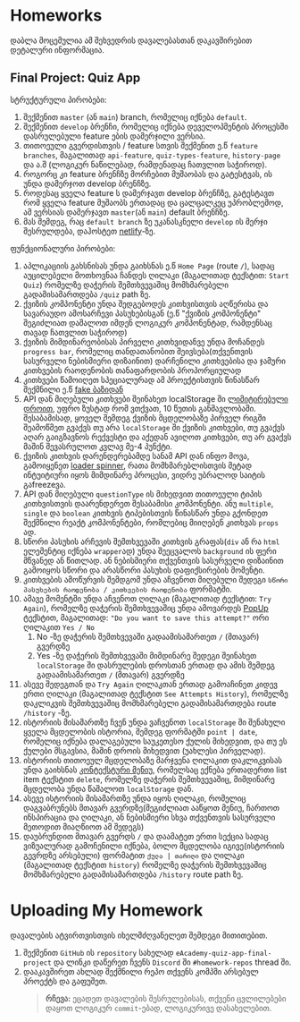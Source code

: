 # Homeworks

დაბლა მოცემულია ამ შეხვედრის დავალებასთან დაკავშირებით დეტალური ინფორმაცია.

## Final Project: Quiz App

სტრუქტურული პირობები:

1. შექმენით `master` (ან `main`) branch, რომელიც იქნება `default`.
2. შექმენით `develop` ბრენჩი, რომელიც იქნება დეველოპმენტის პროცესში დასრულებული feature ების დამერჯილი ვერსია.
3. თითოეული გვერდისთვის / feature სთვის შექმენით ე.წ `feature branches`, მაგალითად `api-feature`, `quiz-types-feature`, `history-page` და ა.შ (ლოგიკურ ნაწილებად, რამდენადაც ჩათვლით საჭიროდ).
4. როგორც კი feature ბრენჩზე მორჩებით მუშაობას და გატესტვას, ის უნდა დამერჯოთ develop ბრენჩზე.
5. როდესაც ყველა feature ს დამერჯავთ develop ბრენჩზე, გატესტავთ რომ ყველა feature მუშაობს ერთადაც და ცალცალკეც უპრობლემოდ, ამ ვერსიას დამერჯავთ `master`(ან `main`) default ბრენჩზე.
6. მას შემდეგ, რაც `default branch` ზე უკანასკნელი `develop` ის მერჯი შესრულდება, დაჰოსტეთ [netlify](https://www.netlify.com/)-ზე.


ფუნქციონალური პირობები:

1. აპლიკაციის გახსნისას უნდა გაიხსნას ე.წ `Home Page` (route `/`), სადაც აუცილებელი მოთხოვნაა ჩანდეს ღილაკი (მაგალითად ტექსტით: `Start Quiz`) რომელზე დაჭერის შემთხვევაშიც მომხმარებელი გადამისამართდება `/quiz` path ზე.
4. ქვიზის კომპონენტი უნდა შედგებოდეს კითხვისთვის აღწერისა და სავარაუდო ამოსარჩევი პასუხებისგან
   (ე.წ "ქვიზის კომპონენტი" შეგიძლიათ დაშალოთ იმდენ ლოგიკურ კომპონენტად, რამდენსაც თავად ჩათვლით საჭიროდ)
5. ქვიზის მიმდინარეობისას პირველი კითხვიდანვე უნდა მოჩანდეს `progress bar`, რომელიც თანდათანობით შეივსება(თქვენთვის სასურველი ნებისმიერი დიზაინით) დარჩენილი კითხვებისა და ჯამური კითხვების რაოდენობის თანაფარდობის პროპორციულად
6. კითხვები წამოიღეთ სპეციალურად ამ პროექტისთვის წინასწარ შექმნილი ე.წ [fake ბაზიდან](http://my-json-server.typicode.com/DanielBarbakadze/Advanced-JS-and-React-Basics/Meeting-17/homework)
7. API დან მიღებული კითხვები შეინახეთ localStorage ში [ლიმიტირებული დროით](https://www.sohamkamani.com/blog/javascript-localstorage-with-ttl-expiry/https://www.sohamkamani.com/blog/javascript-localstorage-with-ttl-expiry/), უფრო ზუსტად რომ ვთქვათ, 10 წუთის განმავლობაში. შესაბამისად, ყოველ შემდეგ ქვიზის მცდელობაზე პირველ რიგში შეამოწმეთ გვაქვს თუ არა `localStorage` ში ქვიზის კითხვები, თუ გვაქვს აღარ გაიგზავნოს რექვესტი და აქედან ავიღოთ კითხვები, თუ არ გვაქვს მაშინ შევასრულოთ კვლავ მე-4 პუნქტი.
8. ქვიზის კითხვის დარენდერებამდე სანამ API დან ინფო მოვა, გამოიყენეთ [loader spinner](https://www.npmjs.com/package/react-loader-spinner), რათა მომხმარებლისთვის მეტად ინტუიტიური იყოს მიმდინარე პროცესი, ვიდრე უბრალოდ საიტის გაfreezeვა.
9. API დან მიღებული `questionType` ის მიხედვით თითოეული ტიპის კითხვისთვის დაარენდერეთ შესაბამისი კომპონენტი. ანუ `multiple`, `single` და `boolean` კითხვის ტიპებისთვის წინასწარ უნდა გქონდეთ შექმნილი რეაქტ კომპონენტები, რომლებიც მიიღებენ კითხვას `props` ად.
10. სწორი პასუხის არჩევის შემთხვევაში კითხვის გრაფას(`div` ან რა `html` ელემენტიც იქნება `wrapper`ად) უნდა შეეცვალოს `background` ის ფერი მწვანედ ან წითლად. ან ნებისმიერი თქვენთვის სასურველი დიზაინით გამოიყოს სწორი და არასწორი პასუხის დაფიქსირების მომენტი.
11. კითხვების ამოწურვის შემდგომ უნდა აჩვენოთ მიღებული შედეგი `სწორი პასუხების რაოდენობა / კითხვების რაოდენობა` ფორმატში.
12. ამავე მომენტში უნდა აჩვენოთ ღილაკი (მაგალითად ტექსტით: `Try Again`), რომელზე დაჭერის შემთხვევაშიც უნდა ამოვარდეს [PopUp](https://github.com/DanielBarbakadze/Advanced-JS-and-React-Basics/tree/master/Meeting-13/homework#homework-1-popup--handleoutsideclick) ტექსტით, მაგალითად: `"Do you want to save this attempt?"` ორი ღილაკით `Yes / No`
    1. No -ზე დაჭერის შემთხვევაში გადაამისამართეთ `/` (მთავარ) გვერდზე
    2. Yes -ზე დაჭერის შემთხვევაში მიმდინარე შედეგი შეინახეთ `localStorage` ში დასრულების დროსთან ერთად და ამის შემდეგ გადაამისამართეთ `/` (მთავარ) გვერდზე
13. ასევე შედეგთან და `Try Again` ღილაკთან ერთად გამოაჩინეთ კიდევ ერთი ღილაკი (მაგალითად ტექსტით `See Attempts History`), რომელზე დაკლიკვის შემთხვევაშიც მომხმარებელი გადამისამართდება route `/history` -ზე.
14. ისტორიის მისამართზე ჩვენ უნდა ვაჩვენოთ `localStorage` ში შენახული ყველა მცდელობის ისტორია, შემდეგ ფორმატში `point | date`, რომელიც იქნება დალაგებული საუკეთესო ქულის მიხედვით, და თუ ეს ქულები მსგავსია, მაშინ დროის მიხედვით (უახლესი პირველად).
15. ისტორიის თითოეულ მცდელობაზე მარჯვენა ღილაკით დაკლიკვისას უნდა გაიხსნას [კონტექსტური მენიუ](https://github.com/DanielBarbakadze/Advanced-JS-and-React-Basics/tree/master/Meeting-13/homework#homework-2-context-menu), რომელსაც ექნება ერთადერთი list item ტექსტით `delete`, რომელზე დაჭერის შემთხვევაშიც, მიმდინარე მცდელობა უნდა წაშალოთ `localStorage` დან.
16. ასევე ისტორიის მისამართზე უნდა იყოს ღილაკი, რომელიც დაგვაბრუნებს მთავარ გვერდზე(შეგიძლიათ ააწყოთ მენიუ, ჩართოთ ინსპირაცია და ღილაკი, ან ნებისმიერი სხვა თქვენთვის სასურველი მეთოდით მიაღწიოთ ამ შედეგს)
17. დაუბრუნდით მთავარ გვერდს `/` და დაამატეთ ერთი სექცია სადაც ვიზუალურად გამოჩენილი იქნება, ბოლო მცდელობა იგივე(ისტორიის გევრდზე არსებული) ფორმატით `ქულა | თარიღი` და ღილაკი (მაგალითად ტექსტით `history`) რომელზე დაჭერის შემთხვევაშიც მომხმარებელი გადამისამართდება `/history` route path ზე.

# Uploading My Homework

დავალების ატვირთვისთვის იხელმძღვანელეთ შემდეგი მითითებით.

1. შექმენით `GitHub` ის `repository` სახელად `eAcademy-quiz-app-final-project` და ლინკი დაწერეთ ჩვენს `Discord` ში `#homework-repos` thread ში.
2. დააკავშირეთ ახლად შექმნილი რეპო თქვენს კომპში არსებულ პროექტს და გაფუშეთ.
   > **რჩევა:** ეცადეთ დავალების შესრულებისას, თქვენი ცვლილებები დაყოთ ლოგიკურ `commit`-ებად, ლოგიკურივე დასახელებით.
   >
